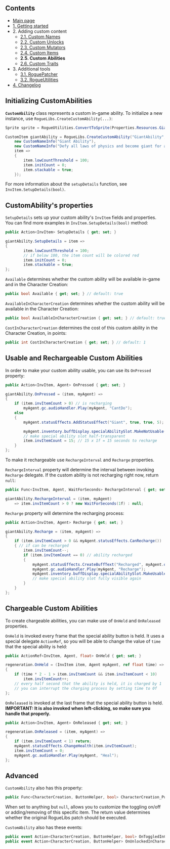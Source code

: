 ## Contents ##

- [Main page](https://github.com/Abbysssal/RogueLibs)
- [1. Getting started](./1.%20Getting%20started.md)
- 2\. Adding custom content
  - [2.1. Custom Names](./2.1.%20Custom%20Names.md)
  - [2.2. Custom Unlocks](./2.2.%20Custom%20Unlocks.md)
  - [2.3. Custom Mutators](./2.3.%20Custom%20Mutators.md)
  - [2.4. Custom Items](./2.4.%20Custom%20Items.md)
  - **2.5. Custom Abilities**
  - [2.6. Custom Traits](./2.6.%20Custom%20Traits.md)
- 3\. Additional tools
  - [3.1. RoguePatcher](./3.1.%20RoguePatcher.md)
  - [3.2. RogueUtilities](./3.2.%20RogueUtilities.md)
- [4. Changelog](./4.%20Changelog.md)

## Initializing CustomAbilities ##
**`CustomAbility`** class represents a custom in-game ability. To initialize a new instance, use `RogueLibs.CreateCustomAbility(...)`:
```cs
Sprite sprite = RogueUtilities.ConvertToSprite(Properties.Resources.GiantAbility);

CustomItem giantAbility = RogueLibs.CreateCustomAbility("GiantAbility", sprite, true,
    new CustomNameInfo("Giant Ability"),
    new CustomNameInfo("Defy all laws of physics and become giant for a short amount of time."),
    item =>
    {
        item.lowCountThreshold = 100;
        item.initCount = 0;
        item.stackable = true;
    });
```
For more information about the `setupDetails` function, see `InvItem.SetupDetails(bool)`.
## CustomAbility's properties ##
`SetupDetails` sets up your custom ability's `InvItem` fields and properties. You can find more examples in `InvItem.SetupDetails(bool)` method:
```cs
public Action<InvItem> SetupDetails { get; set; }
```
```cs
giantAbility.SetupDetails = item =>
{
        item.lowCountThreshold = 100;
        // if below 100, the item count will be colored red
        item.initCount = 0;
        item.stackable = true;
};
```
`Available` determines whether the custom ability will be available in-game and in the Character Creation:
```cs
public bool Available { get; set; } // default: true
```
`AvailableInCharacterCreation` determines whether the custom ability will be available in the Character Creation:
```cs
public bool AvailableInCharacterCreation { get; set; } // default: true
```
`CostInCharacterCreation` determines the cost of this custom ability in the Character Creation, in points:
```cs
public int CostInCharacterCreation { get; set; } // default: 1
```
## Usable and Rechargeable Custom Abilities ##
In order to make your custom ability usable, you can use its `OnPressed` property:
```cs
public Action<InvItem, Agent> OnPressed { get; set; }
```
```cs
giantAbility.OnPressed = (item, myAgent) =>
{
    if (item.invItemCount > 0) // is recharging
        myAgent.gc.audioHandler.Play(myAgent, "CantDo");
    else
    {
        myAgent.statusEffects.AddStatusEffect("Giant", true, true, 5);

        myAgent.inventory.buffDisplay.specialAbilitySlot.MakeNotUsable();
        // make special ability slot half-transparent
        item.invItemCount = 15; // 15 x 1f = 15 seconds to recharge
    }
};
```
To make it rechargeable use `RechargeInterval` and `Recharge` properties.

`RechargeInterval` property will determine the interval between invoking `Recharge` delegate. If the custom ability is not recharging right now, return `null`:
```cs
public Func<InvItem, Agent, WaitForSeconds> RechargeInterval { get; set; }
```
```cs
giantAbility.RechargeInterval = (item, myAgent)
    => item.invItemCount > 0 ? new WaitForSeconds(1f) : null;
```
`Recharge` property will determine the recharging process:
```cs
public Action<InvItem, Agent> Recharge { get; set; }
```
```cs
giantAbility.Recharge = (item, myAgent) =>
{
    if (item.invItemCount > 0 && myAgent.statusEffects.CanRecharge())
    { // if can be recharged
        item.invItemCount--;
        if (item.invItemCount == 0) // ability recharged
        {
            myAgent.statusEffects.CreateBuffText("Recharged", myAgent.objectNetID);
            myAgent.gc.audioHandler.Play(myAgent, "Recharge");
            myAgent.inventory.buffDisplay.specialAbilitySlot.MakeUsable();
            // make special ability slot fully visible again
        }
    }
};
```
## Chargeable Custom Abilities ##
To create chargeable abilities, you can make use of `OnHeld` and `OnReleased` properties.

`OnHeld` is invoked every frame that the special ability button is held. It uses a special delegate `ActionRef`, so you will be able to change the value of `time` that the special ability is held:
```cs
public ActionRef<InvItem, Agent, float> OnHeld { get; set; }
```
```cs
regeneration.OnHeld = (InvItem item, Agent myAgent, ref float time) =>
{
    if (time * 2 - 1 > item.invItemCount && item.invItemCount < 10)
        item.invItemCount++;
    // every half second that the ability is held, it is charged by 1
    // you can interrupt the charging process by setting time to 0f
};
```
`OnReleased` is invoked at the last frame that the special ability button is held.<br/>__IMPORTANT: It is also invoked when left-clicking, so make sure you handle that properly.__
```cs
public Action<InvItem, Agent> OnReleased { get; set; }
```
```cs
regeneration.OnReleased = (item, myAgent) =>
{
    if (item.invItemCount < 1) return;
    myAgent.statusEffects.ChangeHealth(item.invItemCount);
    item.invItemCount = 0;
    myAgent.gc.audioHandler.Play(myAgent, "Heal");
};
```
## Advanced ##
`CustomAbility` also has this property:
```cs
public Func<CharacterCreation, ButtonHelper, bool> CharacterCreation_PushedButton { get; set; }
```
When set to anything but `null`, allows you to customize the toggling on/off or adding/removing of this specific item. The return value determines whether the original RogueLibs patch should be executed.

`CustomAbility` also has these events:
```cs
public event Action<CharacterCreation, ButtonHelper, bool> OnToggledInCharacterCreation;
public event Action<CharacterCreation, ButtonHelper> OnUnlockedInCharacterCreation;
```